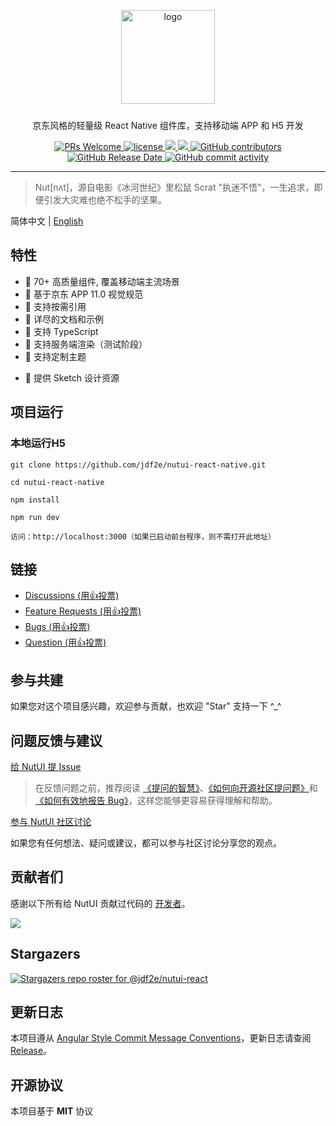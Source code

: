 
<p align="center">
    <img alt="logo" src="https://img11.360buyimg.com/imagetools/jfs/t1/211965/25/7152/22022/61b16785E433119bb/aa41d7a9f7e823f3.png" width="150" style="margin-bottom: 10px;">
</p>

<p align="center">京东风格的轻量级 React Native 组件库，支持移动端 APP 和 H5 开发</p>

<p align="center">
    <a href="http://makeapullrequest.com">
    <img src="https://img.shields.io/badge/PRs-welcome-brightgreen.svg?style=flat-square" alt="PRs Welcome" />
  </a>
  <a href="https://github.com/jdf2e/nutui-react-native">
    <img src="https://img.shields.io/npm/l/nutui-rn.svg" alt="license"/>
  </a>
  <a href="https://www.npmjs.com/package/nutui-rn">
    <img src="https://img.shields.io/npm/v/nutui-rn.svg?style=flat-square">
  </a>
  <a href="https://www.npmjs.com/package/nutui-rn">
    <img src="https://img.shields.io/npm/dt/nutui-rn.svg?style=flat-square">
  </a>
  <a href="https://github.com/jdf2e/nutui-react-native">
    <img src="https://img.shields.io/github/contributors/jdf2e/nutui-react-native" alt="GitHub contributors">
  </a>
  <a href="https://github.com/jdf2e/nutui-react-native">
    <img src="https://img.shields.io/github/release-date/jdf2e/nutui-react-native" alt="GitHub Release Date">
  </a>
  <a href="https://github.com/jdf2e/nutui-react-native">
    <img src="https://img.shields.io/github/commit-activity/w/jdf2e/nutui-react-native" alt="GitHub commit activity">
   </a>
</p>

<!-- <p align='center'>
  <img src="https://img12.360buyimg.com/imagetools/jfs/t1/202336/18/18586/7437/61b832ccE0b13d53d/18605da7232a5a0e.png" height="180" alt="NutUI-React" />  &nbsp;
  <img src="https://img13.360buyimg.com/imagetools/jfs/t1/102323/22/33163/27773/632a7855E75c9fa02/8c351778f47d24f5.jpg" width="200" alt="NutUI-React" />
</p> -->

---
> Nut[nʌt]，源自电影《冰河世纪》里松鼠 Scrat "执迷不悟"，一生追求，即便引发大灾难也绝不松手的坚果。

简体中文 | [English](./README.md)

##  特性

* 🚀 70+ 高质量组件, 覆盖移动端主流场景
* 📖 基于京东 APP 11.0 视觉规范
* 🍭 支持按需引用
* 📖 详尽的文档和示例
* 💪 支持 TypeScript
* 💪 支持服务端渲染（测试阶段）
* 🍭 支持定制主题
<!-- * 🍭 单元测试覆盖率超过90%, 保障稳定性 -->
* 📖 提供 Sketch 设计资源


## 项目运行

### 本地运行H5
```
git clone https://github.com/jdf2e/nutui-react-native.git

cd nutui-react-native

npm install

npm run dev

访问：http://localhost:3000（如果已启动前台程序，则不需打开此地址）
```

## 链接

<ul>
    <li>
        <a href="https://github.com/jdf2e/nutui-react-native/discussions">
            Discussions  (用👍投票)
        </a>
    </li>
    <li>
        <a href="https://github.com/jdf2e/nutui-react-native/issues?q=is%3Aissue+is%3Aopen+label%3A%22help+wanted%22">
            Feature Requests (用👍投票)
        </a>
    </li>
     <li>
        <a href="https://github.com/jdf2e/nutui-react-native/labels/bug%203.0">
            Bugs (用👍投票)
        </a>
    </li>
     <li>
        <a href="https://github.com/jdf2e/nutui-react-native/issues?q=is%3Aissue+is%3Aopen+label%3Aquestion">
            Question  (用👍投票)
        </a>
    </li>
</ul>

## 参与共建

如果您对这个项目感兴趣，欢迎参与贡献，也欢迎 "Star" 支持一下 ^_^

## 问题反馈与建议

[给 NutUI 提 Issue](https://nutui.jd.com/nutui-issue-helper/?repo=jdf2e/nutui-react-native&lang=zh-cn)

> 在反馈问题之前，推荐阅读 [《提问的智慧》](https://github.com/ryanhanwu/How-To-Ask-Questions-The-Smart-Way)、[《如何向开源社区提问题》](https://github.com/seajs/seajs/issues/545)和[《如何有效地报告 Bug》](http://www.chiark.greenend.org.uk/%7Esgtatham/bugs-cn.html)，这样您能够更容易获得理解和帮助。

[参与 NutUI 社区讨论](https://github.com/jdf2e/nutui-react-native/discussions)

如果您有任何想法、疑问或建议，都可以参与社区讨论分享您的观点。

## 贡献者们

感谢以下所有给 NutUI 贡献过代码的 [开发者](https://github.com/jdf2e/nutui-react-native/graphs/contributors)。

<a href="https://github.com/jdf2e/nutui-react-native/graphs/contributors">
  <img src="https://contrib.rocks/image?repo=jdf2e/nutui-react-native" />
</a>

## Stargazers 

[![Stargazers repo roster for @jdf2e/nutui-react](https://reporoster.com/stars/jdf2e/nutui-react-native)](https://github.com/jdf2e/nutui-react-native/stargazers)

<!-- ## Forkers

[![Forkers repo roster for @jdf2e/nutui-react](https://reporoster.com/forks/jdf2e/nutui-react-native)](https://github.com/jdf2e/nutui-react-native/network/members)

## 开发计划

[Milestones](https://github.com/jdf2e/nutui-react-native/projects) -->

## 更新日志

本项目遵从 [Angular Style Commit Message Conventions](https://gist.github.com/stephenparish/9941e89d80e2bc58a153)，更新日志请查阅 [Release](https://github.com/jdf2e/nutui-react-native/releases)。

## 开源协议

本项目基于 **MIT** 协议
